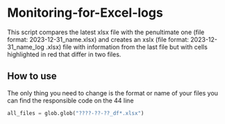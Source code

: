 # Monitoring-for-Excel-logs
This script compares the latest xlsx file with the penultimate one (file format: 2023-12-31_name.xlsx) and creates an xslx (file format: 2023-12-31_name_log .xlsx) file with information from the last file but with cells highlighted in red that differ in two files.

## How to use
The only thing you need to change is the format or name of your files you can find the responsible code on the 44 line 
```python
all_files = glob.glob("????-??-??_df*.xlsx")
```
